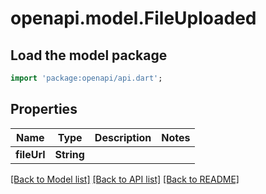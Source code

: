 # openapi.model.FileUploaded

## Load the model package
```dart
import 'package:openapi/api.dart';
```

## Properties
Name | Type | Description | Notes
------------ | ------------- | ------------- | -------------
**fileUrl** | **String** |  | 

[[Back to Model list]](../README.md#documentation-for-models) [[Back to API list]](../README.md#documentation-for-api-endpoints) [[Back to README]](../README.md)


